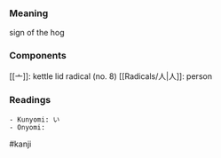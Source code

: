 ### Meaning

sign of the hog

### Components

[[亠]]: kettle lid radical (no. 8) [[Radicals/人|人]]: person

### Readings

```
- Kunyomi: い
- Onyomi: 
```

#kanji